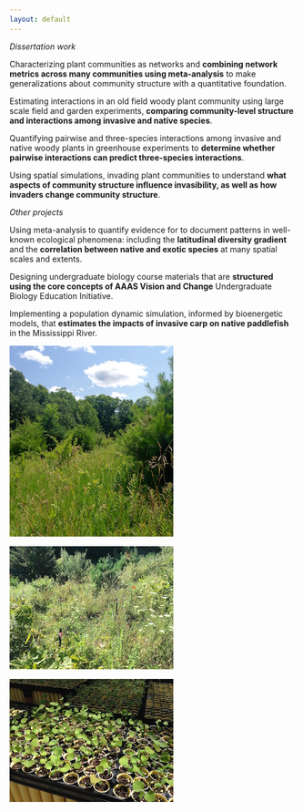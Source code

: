 ```yaml
---
layout: default
---
```


*Dissertation work*

Characterizing plant communities as networks and **combining network metrics across many communities using meta-analysis** to make generalizations about community structure with a quantitative foundation.

Estimating interactions in an old field woody plant community using large scale field and garden experiments, **comparing community-level structure and interactions among invasive and native species**.

Quantifying pairwise and three-species interactions among invasive and native woody plants in greenhouse experiments to **determine whether pairwise interactions can predict three-species interactions**.

Using spatial simulations, invading plant communities to understand **what aspects of community structure influence invasibility, as well as how invaders change community structure**.

*Other projects*

Using meta-analysis to quantify evidence for to document patterns in well-known ecological phenomena: including the **latitudinal diversity gradient** and the **correlation between native and exotic species** at many spatial scales and extents.

Designing undergraduate biology course materials that are **structured using the core concepts of AAAS Vision and Change** Undergraduate Biology Education Initiative.

Implementing a population dynamic simulation, informed by bioenergetic models, that **estimates the impacts of invasive carp on native paddlefish** in the Mississippi River.

<p align = "center">

<img src="images/oldfield.jpg"><br>

<img src="images/oldfieldsetup.jpg"><br>

<img src="images/conetainers.jpg">

</p>
